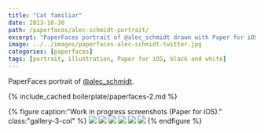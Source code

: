 ```yaml
---
title: "Cat familiar"
date: 2013-10-30
path: /paperfaces/alec-schmidt-portrait/
excerpt: "PaperFaces portrait of @alec_schmidt drawn with Paper for iOS on an iPad."
image: ../../images/paperfaces-alec-schmidt-twitter.jpg
categories: [paperfaces]
tags: [portrait, illustration, Paper for iOS, black and white]
---
```


PaperFaces portrait of [@alec_schmidt](https://twitter.com/alec_schmidt).

{% include_cached boilerplate/paperfaces-2.md %}

{% figure caption:"Work in progress screenshots (Paper for iOS)." class:"gallery-3-col" %}
[![](../../images/paperfaces-alec-schmidt-process-1-600.jpg)](../../images/paperfaces-alec-schmidt-process-1-lg.jpg)
[![](../../images/paperfaces-alec-schmidt-process-2-600.jpg)](../../images/paperfaces-alec-schmidt-process-2-lg.jpg)
[![](../../images/paperfaces-alec-schmidt-process-3-600.jpg)](../../images/paperfaces-alec-schmidt-process-3-lg.jpg)
[![](../../images/paperfaces-alec-schmidt-process-4-600.jpg)](../../images/paperfaces-alec-schmidt-process-4-lg.jpg)
[![](../../images/paperfaces-alec-schmidt-process-5-600.jpg)](../../images/paperfaces-alec-schmidt-process-5-lg.jpg)
[![](../../images/paperfaces-alec-schmidt-process-6-600.jpg)](../../images/paperfaces-alec-schmidt-process-6-lg.jpg)
{% endfigure %}
